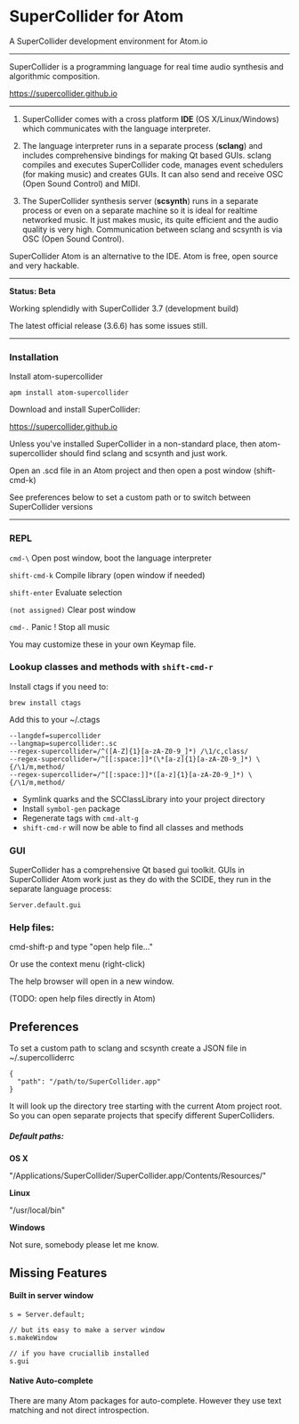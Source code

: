# SuperCollider for Atom

A SuperCollider development environment for Atom.io

---

SuperCollider is a programming language for real time audio synthesis and algorithmic composition.

https://supercollider.github.io

---

1. SuperCollider comes with a cross platform **IDE** (OS X/Linux/Windows) which communicates with the language interpreter.

2. The language interpreter runs in a separate process (**sclang**) and includes comprehensive bindings for making Qt based GUIs. sclang compiles and executes SuperCollider code, manages event schedulers (for making music) and creates GUIs. It can also send and receive OSC (Open Sound Control) and MIDI.

3. The SuperCollider synthesis server (**scsynth**) runs in a separate process or even on a separate machine so it is ideal for realtime networked music. It just makes music, its quite efficient and the audio quality is very high. Communication between sclang and scsynth is via OSC (Open Sound Control).

SuperCollider Atom is an alternative to the IDE. Atom is free, open source and very hackable.

---

**Status: Beta**

Working splendidly with SuperCollider 3.7 (development build)

The latest official release (3.6.6) has some issues still.

---

### Installation

Install atom-supercollider

    apm install atom-supercollider

Download and install SuperCollider:

https://supercollider.github.io

Unless you've installed SuperCollider in a non-standard place, then atom-supercollider should find sclang and scsynth and just work.

Open an .scd file in an Atom project and then open a post window (shift-cmd-k)

See preferences below to set a custom path or to switch between SuperCollider versions

---

### REPL

`cmd-\`           Open post window, boot the language interpreter

`shift-cmd-k`     Compile library (open window if needed)

`shift-enter`     Evaluate selection

`(not assigned)`  Clear post window

`cmd-.`           Panic ! Stop all music

You may customize these in your own Keymap file.


### Lookup classes and methods with `shift-cmd-r`

Install ctags if you need to:

    brew install ctags

Add this to your ~/.ctags

    --langdef=supercollider
    --langmap=supercollider:.sc
    --regex-supercollider=/^([A-Z]{1}[a-zA-Z0-9_]*) /\1/c,class/
    --regex-supercollider=/^[[:space:]]*(\*[a-z]{1}[a-zA-Z0-9_]*) \{/\1/m,method/
    --regex-supercollider=/^[[:space:]]*([a-z]{1}[a-zA-Z0-9_]*) \{/\1/m,method/

- Symlink quarks and the SCClassLibrary into your project directory
- Install `symbol-gen` package
- Regenerate tags with `cmd-alt-g`
- `shift-cmd-r` will now be able to find all classes and methods

### GUI

SuperCollider has a comprehensive Qt based gui toolkit.  GUIs in SuperCollider Atom work just as they do with the SCIDE, they run in the separate language process:

    Server.default.gui

### Help files:

cmd-shift-p  and type "open help file..."

Or use the context menu (right-click)

The help browser will open in a new window.


(TODO: open help files directly in Atom)

## Preferences

To set a custom path to sclang and scsynth create a JSON file in ~/.supercolliderrc

    {
      "path": "/path/to/SuperCollider.app"
    }

It will look up the directory tree starting with the current Atom project root. So you can open separate projects that specify different SuperColliders.

##### Default paths:

**OS X**

"/Applications/SuperCollider/SuperCollider.app/Contents/Resources/"

**Linux**

"/usr/local/bin"

**Windows**

Not sure, somebody please let me know.





## Missing Features

#### Built in server window

    s = Server.default;

    // but its easy to make a server window
    s.makeWindow

    // if you have cruciallib installed
    s.gui

#### Native Auto-complete

There are many Atom packages for auto-complete. However they use text matching and not direct introspection.
